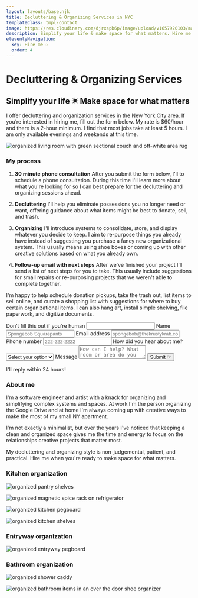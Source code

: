 ```yaml
---
layout: layouts/base.njk
title: Decluttering & Organizing Services in NYC
templateClass: tmpl-contact
image: https://res.cloudinary.com/djrxspb6p/image/upload/v1657920103/make-space/organized_living_room_k7vhsz.jpg
description: Simplify your life & make space for what matters. Hire me when you're ready to re-imagine your space.
eleventyNavigation:
  key: Hire me ☞
  order: 4
---
```

# Decluttering & Organizing Services

## Simplify your life ✷ Make space for what matters

I offer decluttering and organization services in the New York City area. If you’re interested in hiring me, fill out the form below. My rate is $60/hour and there is a 2-hour minimum. I find that most jobs take at least 5 hours. I am only available evenings and weekends at this time.

![organized living room with green sectional couch and off-white area rug](https://res.cloudinary.com/djrxspb6p/image/upload/v1657920103/make-space/organized_living_room_k7vhsz.jpg)

### My process

1. **30 minute phone consultation**
    After you submit the form below, I'll to schedule a phone consultation. During this time I'll learn more about what you're looking for so I can best prepare for the decluttering and organizing sessions ahead.
    <br>

2. **Decluttering**
    I'll help you eliminate possessions you no longer need or want, offering guidance about what items might be best to donate, sell, and trash.
    <br>

3. **Organizing**
    I'll introduce systems to consolidate, store, and display whatever you decide to keep. I aim to re-purpose things you already have instead of suggesting you purchase a fancy new organizational system. This usually means using shoe boxes or coming up with other creative solutions based on what you already own.
    <br>

4. **Follow-up email with next steps**
    After we've finished your project I'll send a list of next steps for you to take. This usually include suggestions for small repairs or re-purposing projects that we weren't able to complete together.

I'm happy to help schedule donation pickups, take the trash out, list items to sell online, and curate a shopping list with suggestions for where to buy certain organizational items. I can also hang art, install simple shelving, file paperwork, and digitize documents.

<form name="make-space-contact-form" method="POST" data-netlify="true" netlify-honeypot="bot-field">
  <label class="form__label-hidden">Don’t fill this out if you're human <input name="bot-field" /></label>
  <label for="subject">
    <input id="subject" name="subject" type="hidden" value="Hire form inquiry from samantha-andrews.com/make-space"/>
  </label>
    <label for="name">
      Name
      <input class="form__input form__contact-input" type="text" id="name" name="name" placeholder="Spongebob Squarepants" required/>
    </label>
    <label for="email">
      Email address
      <input class="form__input form__contact-input" type="email" name="email" id="email" placeholder="spongebob@thekrustykrab.com" required/>
    </label>
    <label for="phone">
      Phone number
      <input class="form__input form__contact-input" type="tel" name="phone" id="phone" placeholder="222-222-2222" required/>
    </label>
    <label for="referral" class="form__contact-input">
      How did you hear about me?
        <select id="referral" name="referral" required>
            <option value="" disabled selected>Select your option</option>
            <option value="word of mouth">Word of mouth</option>
            <option value="craigslist">Craigslist</option>
            <option value="listings project">Listings Project</option>
            <option value="google search">Google search</option>
            <option value="social media">Social media</option>
            <option value="flyer">Flyer</option>
            <option value="other">Other</option>
        </select>
    </label>
    <label for="message">
      Message
      <textarea id="message" class="form__text-area form__contact-input" name="message" placeholder="How can I help? What room or area do you need help decluttering & organizing?" required></textarea>
    </label>
    <button class="button form__input form__button" type="submit">Submit ☞</button>
    </form>
    <p class="form__aside-text">I'll reply within 24 hours!</p>

### About me

I'm a software engineer and artist with a knack for organizing and simplifying complex systems and spaces. At work I'm the person organizing the Google Drive and at home I'm always coming up with creative ways to make the most of my small NY apartment.

I'm not exactly a minimalist, but over the years I've noticed that keeping a clean and organized space gives me the time and energy to focus on the relationships creative projects that matter most.

My decluttering and organizing style is non-judgemental, patient, and practical. Hire me when you're ready to make space for what matters.

### Kitchen organization

![organized pantry shelves](https://res.cloudinary.com/djrxspb6p/image/upload/v1657920103/make-space/pantry_shelves_htuq51.jpg)

![organized magnetic spice rack on refrigerator](https://res.cloudinary.com/djrxspb6p/image/upload/v1657920103/make-space/spice_rack_cr6wds.jpg)

![organized kitchen pegboard](https://res.cloudinary.com/djrxspb6p/image/upload/v1657920101/make-space/kitchen_pegboard_lyrmx3.jpg)

![organized kitchen shelves](https://res.cloudinary.com/djrxspb6p/image/upload/v1657920102/make-space/kitchen_shelves_anyke2.jpg)

### Entryway organization

![organized entryway pegboard](https://res.cloudinary.com/djrxspb6p/image/upload/v1657920102/make-space/entryway_pegboard_wstg2u.jpg)

### Bathroom organization

![organized shower caddy](https://res.cloudinary.com/djrxspb6p/image/upload/v1657920101/make-space/shower_caddy_mnwhgh.jpg)

![organized bathroom items in an over the door shoe organizer](https://res.cloudinary.com/djrxspb6p/image/upload/v1657920100/make-space/bathroom_organizer_aghzok.jpg)